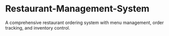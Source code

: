 # Restaurant-Management-System
A comprehensive restaurant ordering system with menu management, order tracking, and inventory control.
